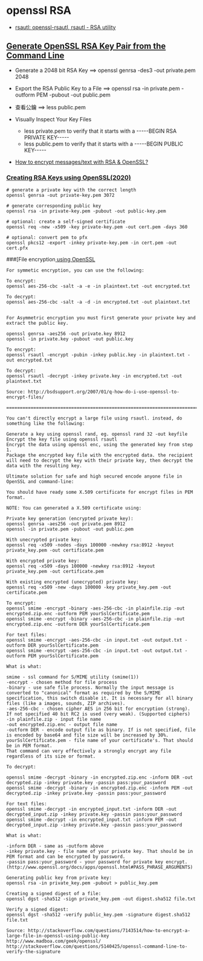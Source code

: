 # openssl RSA

- [rsautl: openssl-rsautl, rsautl - RSA utility](https://www.openssl.org/docs/man1.0.2/man1/rsautl.html)


## [Generate OpenSSL RSA Key Pair from the Command Line]()

- Generate a 2048 bit RSA Key ==> openssl genrsa -des3 -out private.pem 2048
- Export the RSA Public Key to a File ==> openssl rsa -in private.pem -outform PEM -pubout -out public.pem
- 查看公鑰 ==> less public.pem
- Visually Inspect Your Key Files
  - less private.pem to verify that it starts with a -----BEGIN RSA PRIVATE KEY-----
  - less public.pem to verify that it starts with a -----BEGIN PUBLIC KEY-----



- [How to encrypt messages/text with RSA & OpenSSL?](https://unix.stackexchange.com/questions/12260/how-to-encrypt-messages-text-with-rsa-openssl)

### [Creating RSA Keys using OpenSSL(2020)](https://www.scottbrady91.com/OpenSSL/Creating-RSA-Keys-using-OpenSSL)
```linux
# generate a private key with the correct length
openssl genrsa -out private-key.pem 3072

# generate corresponding public key
openssl rsa -in private-key.pem -pubout -out public-key.pem

# optional: create a self-signed certificate
openssl req -new -x509 -key private-key.pem -out cert.pem -days 360

# optional: convert pem to pfx
openssl pkcs12 -export -inkey private-key.pem -in cert.pem -out cert.pfx
```

###[File encryption[ using OpenSSL](https://gist.github.com/crazybyte/4142975)
```
For symmetic encryption, you can use the following:

To encrypt:
openssl aes-256-cbc -salt -a -e -in plaintext.txt -out encrypted.txt

To decrypt:
openssl aes-256-cbc -salt -a -d -in encrypted.txt -out plaintext.txt


For Asymmetric encryption you must first generate your private key and extract the public key.

openssl genrsa -aes256 -out private.key 8912
openssl -in private.key -pubout -out public.key

To encrypt:
openssl rsautl -encrypt -pubin -inkey public.key -in plaintext.txt -out encrypted.txt

To decrypt:
openssl rsautl -decrypt -inkey private.key -in encrypted.txt -out plaintext.txt

Source: http://bsdsupport.org/2007/01/q-how-do-i-use-openssl-to-encrypt-files/

=============================================================================================================

You can't directly encrypt a large file using rsautl. instead, do something like the following:

Generate a key using openssl rand, eg. openssl rand 32 -out keyfile
Encrypt the key file using openssl rsautl
Encrypt the data using openssl enc, using the generated key from step 1.
Package the encrypted key file with the encrypted data. the recipient will need to decrypt the key with their private key, then decrypt the data with the resulting key.

Ultimate solution for safe and high secured encode anyone file in OpenSSL and command-line:

You should have ready some X.509 certificate for encrypt files in PEM format.

NOTE: You can generated a X.509 certificate using:

Private key generation (encrypted private key):
openssl genrsa -aes256 -out private.pem 8912
openssl -in private.pem -pubout -out public.pem

With unecrypted private key:
openssl req -x509 -nodes -days 100000 -newkey rsa:8912 -keyout private_key.pem -out certificate.pem

With encrypted private key:
openssl req -x509 -days 100000 -newkey rsa:8912 -keyout private_key.pem -out certificate.pem

With existing encrypted (unecrypted) private key:
openssl req -x509 -new -days 100000 -key private_key.pem -out certificate.pem

To encrypt:
openssl smime -encrypt -binary -aes-256-cbc -in plainfile.zip -out encrypted.zip.enc -outform PEM yourSslCertificate.pem
openssl smime -encrypt -binary -aes-256-cbc -in plainfile.zip -out encrypted.zip.enc -outform DER yourSslCertificate.pem

For text files:
openssl smime -encrypt -aes-256-cbc -in input.txt -out output.txt -outform DER yourSslCertificate.pem
openssl smime -encrypt -aes-256-cbc -in input.txt -out output.txt -outform PEM yourSslCertificate.pem

What is what:

smime - ssl command for S/MIME utility (smime(1))
-encrypt - chosen method for file process
-binary - use safe file process. Normally the input message is converted to "canonical" format as required by the S/MIME specification, this switch disable it. It is necessary for all binary files (like a images, sounds, ZIP archives).
-aes-256-cbc - chosen cipher AES in 256 bit for encryption (strong). If not specified 40 bit RC2 is used (very weak). (Supported ciphers)
-in plainfile.zip - input file name
-out encrypted.zip.enc - output file name
-outform DER - encode output file as binary. If is not specified, file is encoded by base64 and file size will be increased by 30%.
yourSslCertificate.pem - file name of your certificate's. That should be in PEM format.
That command can very effectively a strongly encrypt any file regardless of its size or format.

To decrypt:

openssl smime -decrypt -binary -in encrypted.zip.enc -inform DER -out decrypted.zip -inkey private.key -passin pass:your_password
openssl smime -decrypt -binary -in encrypted.zip.enc -inform PEM -out decrypted.zip -inkey private.key -passin pass:your_password

For text files:
openssl smime -decrypt -in encrypted_input.txt -inform DER -out decrypted_input.zip -inkey private.key -passin pass:your_password
openssl smime -decrypt -in encrypted_input.txt -inform PEM -out decrypted_input.zip -inkey private.key -passin pass:your_password

What is what:

-inform DER - same as -outform above
-inkey private.key - file name of your private key. That should be in PEM format and can be encrypted by password.
-passin pass:your_password - your password for private key encrypt. (http://www.openssl.org/docs/apps/openssl.html#PASS_PHRASE_ARGUMENTS)

Generating public key from private key:
openssl rsa -in private_key.pem -pubout > public_key.pem

Creating a signed digest of a file:
openssl dgst -sha512 -sign private_key.pem -out digest.sha512 file.txt

Verify a signed digest:
openssl dgst -sha512 -verify public_key.pem -signature digest.sha512 file.txt

Source: http://stackoverflow.com/questions/7143514/how-to-encrypt-a-large-file-in-openssl-using-public-key
http://www.madboa.com/geek/openssl/
http://stackoverflow.com/questions/5140425/openssl-command-line-to-verify-the-signature
```
